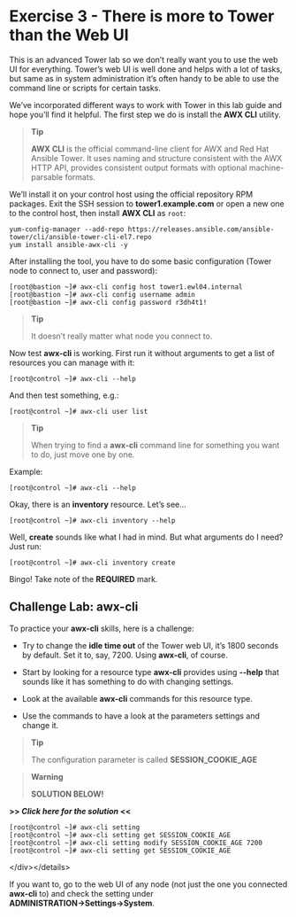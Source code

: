# Exercise 3 - There is more to Tower than the Web UI

This is an advanced Tower lab so we don’t really want you to use the web
UI for everything. Tower’s web UI is well done and helps with a lot of
tasks, but same as in system administration it’s often handy to be able
to use the command line or scripts for certain tasks.

We’ve incorporated different ways to work with Tower in this lab guide
and hope you’ll find it helpful. The first step we do is install the
**AWX CLI** utility.

> **Tip**
>
> **AWX CLI** is the official command-line client for AWX and Red Hat
> Ansible Tower. It uses naming and structure consistent with the AWX
> HTTP API, provides consistent output formats with optional
> machine-parsable formats.

We’ll install it on your control host using the official repository RPM
packages. Exit the SSH session to **tower1.example.com** or open a new
one to the control host, then install **AWX CLI** as `root`:

    yum-config-manager --add-repo https://releases.ansible.com/ansible-tower/cli/ansible-tower-cli-el7.repo
    yum install ansible-awx-cli -y

After installing the tool, you have to do some basic configuration
(Tower node to connect to, user and password):

    [root@bastion ~]# awx-cli config host tower1.ewl04.internal
    [root@bastion ~]# awx-cli config username admin
    [root@bastion ~]# awx-cli config password r3dh4t1!

> **Tip**
>
> It doesn’t really matter what node you connect to.

Now test **awx-cli** is working. First run it without arguments to get a
list of resources you can manage with it:

    [root@control ~]# awx-cli --help

And then test something, e.g.:

    [root@control ~]# awx-cli user list

> **Tip**
>
> When trying to find a **awx-cli** command line for something you want
> to do, just move one by one.

Example:

    [root@control ~]# awx-cli --help

Okay, there is an **inventory** resource. Let’s see…

    [root@control ~]# awx-cli inventory --help

Well, **create** sounds like what I had in mind. But what arguments do I
need? Just run:

    [root@control ~]# awx-cli inventory create

Bingo\! Take note of the **REQUIRED** mark.

## Challenge Lab: awx-cli

To practice your **awx-cli** skills, here is a challenge:

  - Try to change the **idle time out** of the Tower web UI, it’s 1800
    seconds by default. Set it to, say, 7200. Using **awx-cli**, of
    course.

  - Start by looking for a resource type **awx-cli** provides using
    **--help** that sounds like it has something to do with changing
    settings.

  - Look at the available **awx-cli** commands for this resource type.

  - Use the commands to have a look at the parameters settings and
    change it.

> **Tip**
>
> The configuration parameter is called **SESSION\_COOKIE\_AGE**

> **Warning**
>
> **SOLUTION BELOW\!**

**\>\> *Click here for the solution* \<\<**

    [root@control ~]# awx-cli setting
    [root@control ~]# awx-cli setting get SESSION_COOKIE_AGE
    [root@control ~]# awx-cli setting modify SESSION_COOKIE_AGE 7200
    [root@control ~]# awx-cli setting get SESSION_COOKIE_AGE

\</div\>\</details\>

If you want to, go to the web UI of any node (not just the one you
connected **awx-cli** to) and check the setting under
**ADMINISTRATION→Settings→System**.
